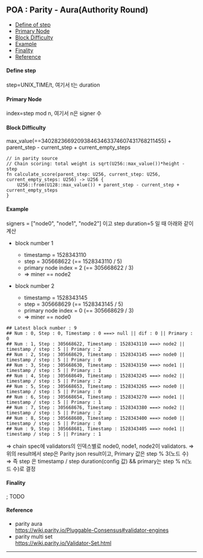 ## POA : Parity - Aura(Authority Round)  

- [Define of step](#define_of_step)
- [Primary Node](#primary_node)
- [Block Difficulty](#block_difficulty)
- [Example](#example)
- [Finality](#finality)
- [Reference](#reference)

<div id="define_of_step"></div>  

#### Define step  

step=UNIX_TIME/t, 여기서 t는 duration

<div id="primary_node"></div>  

#### Primary Node  

index=step mod n, 여기서 n은 signer 수  

<div id="block_difficulty"></div>  

#### Block Difficulty  

max_value(==340282366920938463463374607431768211455) + parent_step - current_step + current_empty_steps  

```
// in parity source
// Chain scoring: total weight is sqrt(U256::max_value())*height - step
fn calculate_score(parent_step: U256, current_step: U256, current_empty_steps: U256) -> U256 {
	U256::from(U128::max_value()) + parent_step - current_step + current_empty_steps
}
```

<div id="example"></div>   

#### Example  

signers = ["node0", "node1", "node2"] 이고 step duration=5 일 때 아래와 같이 계산

- block number 1
  - timestamp = 1528343110
  - step = 305668622 (== 1528343110 / 5)
  - primary node index = 2 (== 305668622 / 3)
  - => miner == node2

- block number 2
  - timestamp = 1528343145
  - step = 305668629 (== 1528343145 / 5)
  - primary node index = 0 (== 305668629 / 3)
  - => miner == node0  

```
## Latest block number : 9
## Num : 0, Step : 0, Timestamp : 0 ===> null || dif : 0 || Primary : 0
## Num : 1, Step : 305668622, Timestamp : 1528343110 ===> node2 || timestamp / step : 5 || Primary : 2
## Num : 2, Step : 305668629, Timestamp : 1528343145 ===> node0 || timestamp / step : 5 || Primary : 0
## Num : 3, Step : 305668630, Timestamp : 1528343150 ===> node1 || timestamp / step : 5 || Primary : 1
## Num : 4, Step : 305668649, Timestamp : 1528343245 ===> node2 || timestamp / step : 5 || Primary : 2
## Num : 5, Step : 305668653, Timestamp : 1528343265 ===> node0 || timestamp / step : 5 || Primary : 0
## Num : 6, Step : 305668654, Timestamp : 1528343270 ===> node1 || timestamp / step : 5 || Primary : 1
## Num : 7, Step : 305668676, Timestamp : 1528343380 ===> node2 || timestamp / step : 5 || Primary : 2
## Num : 8, Step : 305668680, Timestamp : 1528343400 ===> node0 || timestamp / step : 5 || Primary : 0
## Num : 9, Step : 305668681, Timestamp : 1528343405 ===> node1 || timestamp / step : 5 || Primary : 1
```  

=> chain spec에 validators의 인덱스별로 node0, node1, node2이 validators.
=> 위의 result에서 step은 Parity json result이고, Primary 값은 step % 3(노드 수)  
=> 즉 step 은 timestamp / step duration(config 값) && primary는 step % n(노드 수)로 결정  

<div id="finality"></div>  

#### Finality  
; TODO



<div id="reference"></div>   

#### Reference  

- parity aura  
https://wiki.parity.io/Pluggable-Consensus#validator-engines
- parity multi set  
https://wiki.parity.io/Validator-Set.html  

---  
